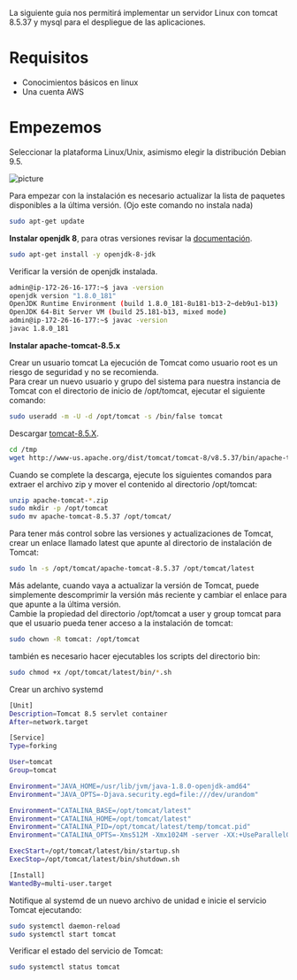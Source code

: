 La siguiente guia nos permitirá implementar un servidor Linux con tomcat 8.5.37 y mysql para el despliegue de las aplicaciones.

# Requisitos

- Conocimientos básicos en linux
- Una cuenta AWS

# Empezemos

Seleccionar la plataforma Linux/Unix, asimismo elegir la distribución Debian 9.5.

![picture](https://danycenas.github.io/getting-started-with-lightsail/img/create-intance.png)

Para empezar con la instalación es necesario actualizar la lista de paquetes disponibles a la última versión. (Ojo este comando no instala nada)
```bash
sudo apt-get update
```

**Instalar openjdk 8**, para otras versiones revisar la [documentación](https://openjdk.java.net/install/).
```bash
sudo apt-get install -y openjdk-8-jdk
```

Verificar la versión de openjdk instalada.
```bash
admin@ip-172-26-16-177:~$ java -version
openjdk version "1.8.0_181"
OpenJDK Runtime Environment (build 1.8.0_181-8u181-b13-2~deb9u1-b13)
OpenJDK 64-Bit Server VM (build 25.181-b13, mixed mode)
admin@ip-172-26-16-177:~$ javac -version
javac 1.8.0_181
```

**Instalar apache-tomcat-8.5.x**

Crear un usuario tomcat
La ejecución de Tomcat como usuario root es un riesgo de seguridad y no se recomienda.  
Para crear un nuevo usuario y grupo del sistema para nuestra instancia de Tomcat con el directorio de inicio de /opt/tomcat, ejecutar el siguiente comando:
```bash
sudo useradd -m -U -d /opt/tomcat -s /bin/false tomcat
```

Descargar [tomcat-8.5.X](https://archive.apache.org/dist/tomcat/tomcat-8/).
```bash
cd /tmp
wget http://www-us.apache.org/dist/tomcat/tomcat-8/v8.5.37/bin/apache-tomcat-8.5.37.zip
```

Cuando se complete la descarga, ejecute los siguientes comandos para extraer el archivo zip y mover el contenido al directorio /opt/tomcat:
```bash
unzip apache-tomcat-*.zip
sudo mkdir -p /opt/tomcat
sudo mv apache-tomcat-8.5.37 /opt/tomcat/
```

Para tener más control sobre las versiones y actualizaciones de Tomcat, crear un enlace llamado latest que apunte al directorio de instalación de Tomcat:
```bash
sudo ln -s /opt/tomcat/apache-tomcat-8.5.37 /opt/tomcat/latest
```

Más adelante, cuando vaya a actualizar la versión de Tomcat, puede simplemente descomprimir la versión más reciente y cambiar el enlace para que apunte a la última versión.  
Cambie la propiedad del directorio /opt/tomcat a user y group tomcat para que el usuario pueda tener acceso a la instalación de tomcat:
```bash
sudo chown -R tomcat: /opt/tomcat
```

también es necesario hacer ejecutables los scripts del directorio bin:
```bash
sudo chmod +x /opt/tomcat/latest/bin/*.sh
```

Crear un archivo systemd
```bash
[Unit]
Description=Tomcat 8.5 servlet container
After=network.target

[Service]
Type=forking

User=tomcat
Group=tomcat

Environment="JAVA_HOME=/usr/lib/jvm/java-1.8.0-openjdk-amd64"
Environment="JAVA_OPTS=-Djava.security.egd=file:///dev/urandom"

Environment="CATALINA_BASE=/opt/tomcat/latest"
Environment="CATALINA_HOME=/opt/tomcat/latest"
Environment="CATALINA_PID=/opt/tomcat/latest/temp/tomcat.pid"
Environment="CATALINA_OPTS=-Xms512M -Xmx1024M -server -XX:+UseParallelGC"

ExecStart=/opt/tomcat/latest/bin/startup.sh
ExecStop=/opt/tomcat/latest/bin/shutdown.sh

[Install]
WantedBy=multi-user.target
```

Notifique al systemd de un nuevo archivo de unidad e inicie el servicio Tomcat ejecutando:
```bash
sudo systemctl daemon-reload
sudo systemctl start tomcat
```

Verificar el estado del servicio de Tomcat:
```bash
sudo systemctl status tomcat
```
